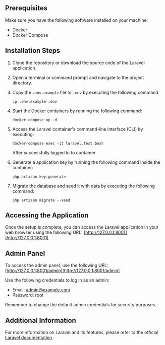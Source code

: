 ## Prerequisites

Make sure you have the following software installed on your machine:

- Docker
- Docker Compose

## Installation Steps

1. Clone the repository or download the source code of the Laravel application.
2. Open a terminal or command prompt and navigate to the project directory.
3. Copy the `.env.example` file to `.env` by executing the following command:
   ```
   cp .env.example .env
   ```
4. Start the Docker containers by running the following command:
   ```
   docker-compose up -d
   ```
5. Access the Laravel container's command-line interface (CLI) by executing:
   ```
   docker-compose exec -it laravel.test bash
   ```
   After successfully logged In to container

6. Generate a application key by running the following command inside the container:
   ```
   php artisan key:generate
   ```
7. Migrate the database and seed it with data by executing the following command:
   ```
   php artisan migrate --seed
   ```

## Accessing the Application

Once the setup is complete, you can access the Laravel application in your web browser using the following URL: [http://127.0.0.1:8001](http://127.0.0.1:8001)

## Admin Panel

To access the admin panel, use the following URL: [http://127.0.0.1:8001/admin](http://127.0.0.1:8001/admin)

Use the following credentials to log in as an admin:

- Email: admin@example.com
- Password: root

Remember to change the default admin credentials for security purposes.

## Additional Information

For more information on Laravel and its features, please refer to the official [Laravel documentation](https://laravel.com/docs).
